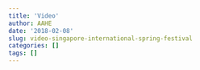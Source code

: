 ```yaml
---
title: 'Video'
author: AAHE
date: '2018-02-08'
slug: video-singapore-international-spring-festival
categories: []
tags: []
---
```


<div align="center" style="position:static; height: 100%; width: 100%;">
  <a href="https://youtu.be/AbIBw8hc4OU"><img src="screen.png" alt="IMAGE ALT TEXT" style="width: 100%; max-width: 600px;></a>
  <br/>
</div>

